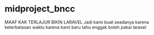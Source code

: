 # midproject_bncc

MAAF KAK TERLAJUR BIKIN LARAVEL
Jadi kami buat seadanya karena keterbatasan waktu karena kami baru tahu enggak boleh pakai laravel
